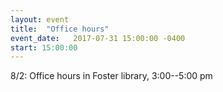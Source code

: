```yaml
---
layout: event
title:  "Office hours"
event_date:   2017-07-31 15:00:00 -0400
start: 15:00:00
---
```


8/2: Office hours in Foster library, 3:00--5:00 pm
